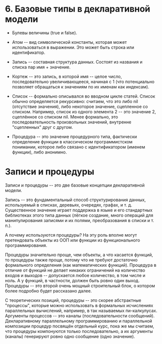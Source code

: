 # 6. Базовые типы в декларативной модели

- Булевы величины (true и false).

- Атом -- вид символической константы, которая может использоваться в выражении. Это может быть строка или идентификатор.

- Запись -- составная структура данных. Состоят из названия и списка пар имя + значение.

- Кортеж -- это запись, в которой имя -- целое число, последовательно увеличивающееся, начиная с 1 (что потенциально позволяет обращаться к значениям по их именам как индексам).

- Список -- формально описывался во вводном цикле статей. Список обычно определяется рекурсивно: считаем, что это либо nil (отсутствие значения), либо некоторое значение, сцепленное со списком. Например, список из одного элемента 2 -- это значение 2, сцеплённое со списком nil.
Менее формально, это последовательность произвольных значений, внутренне "сцепленных" друг с другом.

- Процедура -- это значение процедурного типа, фактически определение функции в классическом программистском понимании, которое либо связано с идентификатором (именем функции), либо анонимно.


# Записи и процедуры

Записи и процедуры -- это две базовые концепции декларативной модели.

Запись -- это фундаментальный способ структурирования данных, используемый в списках, деревьях, очередях, графах, и т. д. Существенное значение играет поддержка в языке и его стандартных библиотеках этого типа данных (лёгкое создание, много операций для манипулирования записями и их полями, преобразования в списки и т. п.).

А почему используются процедуры? На эту роль вполне могут претендовать объекты из ООП или функции из функционального программирования.

Процедуры значительно проще, чем объекты, а что касается функций, то процедуры также проще, потому что не требуют достаточно формального определения (как математических функций). Процедура в отличие от функций не делает никаких ограничений на количество входов и выходов -- допускается любое количество, в том числе и ноль. А у функций, в частности, должен быть ровно один выход. Процедуры -- это второй очень мощный строительный блок, о котором более подробно будет рассказано далее.

С теоретических позиций, процедуры -- это скорее абстрактные "процессы", которые можно использовать в формальных исчислениях параллельных вычислений, например, в так называемых пи-калкулусах. Аргументы процессов -- это каналы (последовательности сообщений). Декларативному параллельному программированию и параллельной композиции процедур посвящён отдельный курс, пока же мы считаем, что процедуры компонуются только последовательно, а их аргументы (каналы) генерируют ровно одно сообщение (одно значение).

